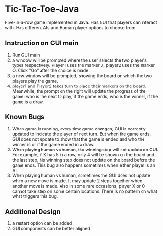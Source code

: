 # Tic-Tac-Toe-Java
Five-in-a-row game implemented in Java. Has GUI that players can interact with. Has different AIs and Human player options to choose from.

## Instruction on GUI main
1. Run GUI main
2. a window will be prompted where the user selects the two player's types respectively. Player1 uses the marker X, player2 uses the marker O. Click "Go" after the choice is made.
3. a new window will be prompted, showing the board on which the two players play the game.
4. player1 and Player2 takes turn to place their markers on the board. Meanwhile, the prompt on the right will update the progress of the game: who is the next to play, if the game ends, who is the winner, if the game is a draw.

## Known Bugs
1. When game is running, every time game changes, GUI is correctly updated to indicate the player of next turn. But when the game ends, GUI does not update to show that the game is ended and who the winner is or if the game ended in a draw.
2. When playing human vs human, the winning step will not update on GUI. For example, if X has 5 in a row, only 4 will be shown on the board and the last step, his winning step does not update on the board before the game ends. This bug also happens sometimes when either player is an AI.
3. When playing human vs human, sometimes the GUI does not update when a new move is made. It may update 2 steps together when another move is made. Also in some rare occasions, player X or O cannot take step on some certain locations. There is no pattern on what what triggers this bug.

## Additional Design
1. a restart option can be added
2. GUI components can be better aligned
